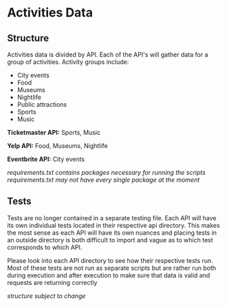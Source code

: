 # Activities Data

## Structure

Activities data is divided by API. Each of the API's will gather data for a
group of activities. Activity groups include:
- City events
- Food
- Museums
- Nightlife
- Public attractions
- Sports
- Music

**Ticketmaster API:** Sports, Music

**Yelp API:** Food, Museums, Nightlife

**Eventbrite API:** City events

*requirements.txt contains packages necessary for running the scripts*
*requirements.txt may not have every single package at the moment*

## Tests

Tests are no longer contained in a separate testing file. Each API will have
its own individual tests located in their respective api directory. This makes
the most sense as each API will have its own nuances and placing tests in an
outside directory is both difficult to import and vague as to which test
corresponds to which API.

Please look into each API directory to see how their respective tests run. Most
of these tests are not run as separate scripts but are rather run both during
execution and after execution to make sure that data is valid and requests
are returning correctly

*structure subject to change*
